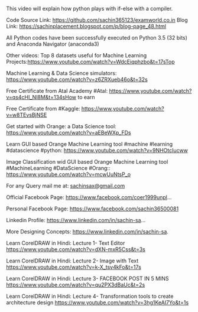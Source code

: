 This video will explain how python plays with if-else with a compiler.

Code Source Link: 
https://github.com/sachin365123/examworld.co.in
Blog Link: 
https://sachinplacement.blogspot.com/p/blog-page_48.html

All Python codes have been successfully executed on Python 3.5 (32 bits) and Anaconda Navigator (anaconda3) 

Other videos:
Top 8 datasets useful for Machine Learning Projects:https://www.youtube.com/watch?v=WdcEiqphzbo&t=17sTop 

Machine Learning & Data Science simulators:
https://www.youtube.com/watch?v=z6ZRXueb46o&t=32s

Free Certificate from Atal Academy #Atal: https://www.youtube.com/watch?v=qs4cHI_Nl8M&t=134sHow to earn 

Free Certificate from #Kaggle: 
https://www.youtube.com/watch?v=w8TEvsBjNSE

Get started with Orange: a Data Science tool: 
https://www.youtube.com/watch?v=aEBeWXp_FDs

Learn GUI based Orange Machine Learning tool #machine #learning #datascience #python: 
https://www.youtube.com/watch?v=9NHOtcIucww

Image Classification wid GUI based Orange Machine Learning tool #MachineLearning #DataScience #Orang::
https://www.youtube.com/watch?v=mcwUuNtsP_o



For any Query mail me at: sachinsax@gmail.com

Official Facebook Page: https://www.facebook.com/coer1999unpl...

Personal Facebook Page: https://www.facebook.com/sachin36500081

Linkedin Profile: https://www.linkedin.com/in/sachin-sa... 

More Designing Concepts: https://www.linkedin.com/in/sachin-sa.

Learn CorelDRAW in Hindi: Lecture 1- Text Editor
https://www.youtube.com/watch?v=dXN-mxR5Css&t=3s

Learn CorelDRAW in Hindi: Lecture 2- Image with Text
https://www.youtube.com/watch?v=k-X_tsv4kFo&t=17s

Learn CorelDRAW in Hindi: Lecture 3- FACEBOOK POST IN 5 MINS
https://www.youtube.com/watch?v=qu2PX3dBaUc&t=2s

Learn CorelDRAW in Hindi: Lecture 4- Transformation tools to create architecture design
https://www.youtube.com/watch?v=3hg1KeAI7Yo&t=1s
